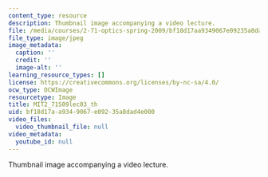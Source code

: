 ```yaml
---
content_type: resource
description: Thumbnail image accompanying a video lecture.
file: /media/courses/2-71-optics-spring-2009/bf18d17aa9349067e09235a8dad4e000_MIT2_71S09lec03_th.jpg
file_type: image/jpeg
image_metadata:
  caption: ''
  credit: ''
  image-alt: ''
learning_resource_types: []
license: https://creativecommons.org/licenses/by-nc-sa/4.0/
ocw_type: OCWImage
resourcetype: Image
title: MIT2_71S09lec03_th
uid: bf18d17a-a934-9067-e092-35a8dad4e000
video_files:
  video_thumbnail_file: null
video_metadata:
  youtube_id: null
---
```

Thumbnail image accompanying a video lecture.